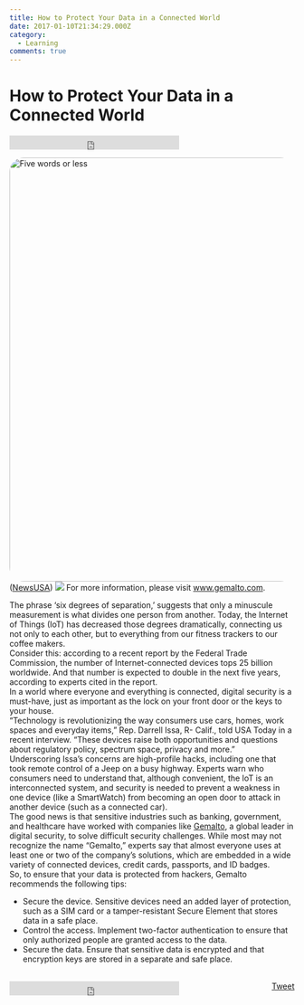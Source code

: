 ```yaml
---
title: How to Protect Your Data in a Connected World
date: 2017-01-10T21:34:29.000Z
category:
  - Learning
comments: true
---
```


<h1>How to Protect Your Data in a Connected World</h1><iframe src="https://www.facebook.com/plugins/like.php?href=https%3A%2F%2Fwww.copyrightfreecontent.com%2Fcomputers%2Fhow-to-protect-your-data-in-a-connected-world-2%2F&layout=standard&show_faces=true&width=300&height=25&action=like&font=arial&colorscheme=light"  id="fbLikeIframe" name="fbLikeIframe"  scrolling="no" frameborder="0" allowTransparency="true"  class="fbLikeContainer"  style="border:none; overflow:hidden; width:300px; height:25px; display:inline;"  ></iframe>
<p><img class="category-img" src="https://ftper.newsusa.com/Thumbnail/ProtectionPractices.jpg" alt="Five words or less" width="750" style="border-radius:25px"/>
<br>(<a href="http://www.newsusa.com/">NewsUSA</a>)
<img src="https://trackit.newsusa.com/track.gif?id=35780"> 	For more information, please visit <a href="http://www.gemalto.com/">www.gemalto.com</a>.</p>


The phrase ‘six degrees of separation,’ suggests that only a minuscule measurement is what divides one person from another. Today, the Internet of Things (IoT) has decreased those degrees dramatically, connecting us not only to each other, but to everything from our fitness trackers to our coffee makers.<br />
Consider this: according to a recent report by the Federal Trade Commission, the number of Internet-connected devices tops 25 billion worldwide. And that number is expected to double in the next five years, according to experts cited in the report.<br />
In a world where everyone and everything is connected, digital security is a must-have,   just as important as the lock on your front door or the keys to your house.<br />
“Technology is revolutionizing the way consumers use cars, homes, work spaces and everyday items,” Rep. Darrell Issa, R- Calif., told USA Today in a recent interview. “These devices raise both opportunities and questions about regulatory policy, spectrum space, privacy and more.”<br />
Underscoring Issa’s concerns are high-profile hacks, including one that took remote control of a Jeep on a busy highway. Experts warn who consumers need to understand that, although convenient, the IoT is an interconnected system, and security is needed to prevent a weakness in one device (like a SmartWatch) from becoming an open door to attack in another device (such as a connected car).<br />
The good news is that sensitive industries such as banking, government, and healthcare have worked with companies like <a href="http://www.gemalto.com/">Gemalto</a>, a global leader in digital security, to solve difficult security challenges. While most may not recognize the name “Gemalto,” experts say that almost everyone uses at least one or two of the company’s solutions, which are embedded in a wide variety of connected devices, credit cards, passports, and ID badges.<br />
So, to ensure that your data is protected from hackers, Gemalto recommends the following tips:<br />
- Secure the device. Sensitive devices need an added layer of protection, such as a SIM card or a tamper-resistant Secure Element that stores data in a safe place.<br />
- Control the access. Implement two-factor authentication to ensure that only authorized people are granted access to the data.<br />
- Secure the data. Ensure that sensitive data is encrypted and that encryption keys are stored in a separate and safe place.<br />

<br>
<div style="float: right; margin-left: 10px;"><a href="https://twitter.com/share" class="twitter-share-button" data-via="newsusaupdates" data-count="horizontal" data-url="https://www.copyrightfreecontent.com/computers/how-to-protect-your-data-in-a-connected-world-2/">Tweet</a></div>
<iframe src="https://www.facebook.com/plugins/like.php?href=https%3A%2F%2Fwww.copyrightfreecontent.com%2Fcomputers%2Fhow-to-protect-your-data-in-a-connected-world-2%2F&layout=standard&show_faces=true&width=300&height=25&action=like&font=arial&colorscheme=light"  id="fbLikeIframe" name="fbLikeIframe"  scrolling="no" frameborder="0" allowTransparency="true"  class="fbLikeContainer"  style="border:none; overflow:hidden; width:300px; height:25px; display:inline;"  ></iframe>

